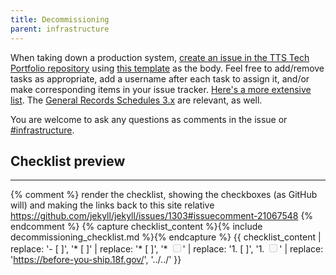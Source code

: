 ```yaml
---
title: Decommissioning
parent: infrastructure
---
```


When taking down a production system, [create an issue in the TTS Tech Portfolio repository](https://github.com/18F/tts-tech-portfolio/issues/new?title=Decommissioning+%5Bproject%5D) using [this template](https://raw.githubusercontent.com/18F/before-you-ship/master/_includes/decommissioning_checklist.md) as the body. Feel free to add/remove tasks as appropriate, add a username after each task to assign it, and/or make corresponding items in your issue tracker. [Here's a more extensive list](https://github.com/18F/myusa/issues/762). The [General Records Schedules 3.x](https://www.archives.gov/records-mgmt/grs.html) are relevant, as well.

You are welcome to ask any questions as comments in the issue or [#infrastructure](https://gsa-tts.slack.com/messages/infrastructure).

## Checklist preview

---

{% comment %}
  render the checklist, showing the checkboxes (as GitHub will) and making the links back to this site relative
  https://github.com/jekyll/jekyll/issues/1303#issuecomment-21067548
{% endcomment %}
{% capture checklist_content %}{% include decommissioning_checklist.md %}{% endcapture %}
{{ checklist_content | replace: '- [ ]', '* [ ]' | replace: '* [ ]', '* <input type="checkbox" disabled>' | replace: '1. [ ]', '1. <input type="checkbox" disabled>' | replace: 'https://before-you-ship.18f.gov/', '../../' }}
